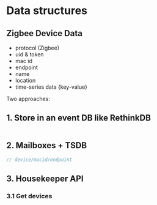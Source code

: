 Data structures
=====

## Zigbee Device Data
- protocol (Zigbee)
- uid & token
- mac id
- endpoint
- name
- location
- time-series data {key-value}



Two approaches:

## 1. Store in an event DB like RethinkDB
```javascript
```


## 2. Mailboxes + TSDB
```javascript
// device/macid/endpoint
```

## 3. Housekeeper API
### 3.1 Get devices
